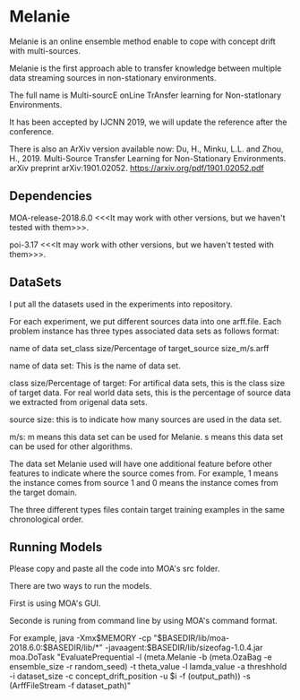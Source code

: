 # Melanie
Melanie is an online ensemble method enable to cope with concept drift with multi-sources. 

Melanie is the first approach able to transfer knowledge between multiple data streaming sources in non-stationary environments. 

The full name is Multi-sourcE onLine TrAnsfer learning for Non-statIonary Environments. 

It has been accepted by IJCNN 2019, we will update the reference after the conference.

There is also an ArXiv version available now:
Du, H., Minku, L.L. and Zhou, H., 2019. Multi-Source Transfer Learning for Non-Stationary Environments. arXiv preprint arXiv:1901.02052. 
https://arxiv.org/pdf/1901.02052.pdf

## Dependencies
MOA-release-2018.6.0 <<<It may work with other versions, but we haven't tested with them>>>.

poi-3.17 <<<It may work with other versions, but we haven't tested with them>>>.

## DataSets
I put all the datasets used in the experiments into repository.
 
For each experiment, we put different sources data into one arff.file. Each problem instance has three types associated data sets as follows format:

name of data set_class size/Percentage of target_source size_m/s.arff

name of data set: This is the name of data set.

class size/Percentage of target: For artifical data sets, this is the class size of target data. 
For real world data sets, this is the percentage of source data we extracted from origenal data sets.

source size: this is to indicate how many sources are used in the data set.

m/s: m means this data set can be used for Melanie. s means this data set can be used for other algorithms.

The data set Melanie used will have one additional feature before other features to indicate where the source comes from.
For example, 1 means the instance comes from source 1 and 0 means the instance comes from the target domain. 

The three different types files contain target training examples in the same chronological order.

## Running Models
Please copy and paste all the code into MOA's src folder.

There are two ways to run the models.

First is using MOA's GUI.

Seconde is runing from command line by using MOA's command format.

For example, java -Xmx$MEMORY -cp "$BASEDIR/lib/moa-2018.6.0:$BASEDIR/lib/*" -javaagent:$BASEDIR/lib/sizeofag-1.0.4.jar moa.DoTask "EvaluatePrequential -l (meta.Melanie -b (meta.OzaBag -e ensemble_size -r random_seed) -t theta_value -l lamda_value -a threshhold -i dataset_size -c concept_drift_position -u $i -f (output_path)) -s (ArffFileStream -f dataset_path)"

